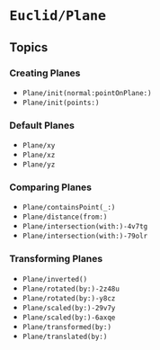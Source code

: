 # ``Euclid/Plane``

## Topics

### Creating Planes

- ``Plane/init(normal:pointOnPlane:)``
- ``Plane/init(points:)``

### Default Planes

- ``Plane/xy``
- ``Plane/xz``
- ``Plane/yz``

### Comparing Planes

- ``Plane/containsPoint(_:)``
- ``Plane/distance(from:)``
- ``Plane/intersection(with:)-4v7tg``
- ``Plane/intersection(with:)-79olr``

### Transforming Planes

- ``Plane/inverted()``
- ``Plane/rotated(by:)-2z48u``
- ``Plane/rotated(by:)-y8cz``
- ``Plane/scaled(by:)-29v7y``
- ``Plane/scaled(by:)-6axqe``
- ``Plane/transformed(by:)``
- ``Plane/translated(by:)``
